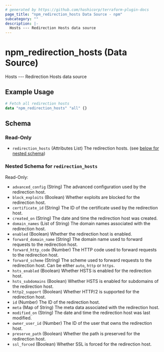 ```yaml
---
# generated by https://github.com/hashicorp/terraform-plugin-docs
page_title: "npm_redirection_hosts Data Source - npm"
subcategory: ""
description: |-
  Hosts --- Redirection Hosts data source
---
```


# npm_redirection_hosts (Data Source)

Hosts --- Redirection Hosts data source

## Example Usage

```terraform
# Fetch all redirection hosts
data "npm_redirection_hosts" "all" {}
```

<!-- schema generated by tfplugindocs -->
## Schema

### Read-Only

- `redirection_hosts` (Attributes List) The redirection hosts. (see [below for nested schema](#nestedatt--redirection_hosts))

<a id="nestedatt--redirection_hosts"></a>
### Nested Schema for `redirection_hosts`

Read-Only:

- `advanced_config` (String) The advanced configuration used by the redirection host.
- `block_exploits` (Boolean) Whether exploits are blocked for the redirection host.
- `certificate_id` (String) The ID of the certificate used by the redirection host.
- `created_on` (String) The date and time the redirection host was created.
- `domain_names` (List of String) The domain names associated with the redirection host.
- `enabled` (Boolean) Whether the redirection host is enabled.
- `forward_domain_name` (String) The domain name used to forward requests to the redirection host.
- `forward_http_code` (Number) The HTTP code used to forward requests to the redirection host.
- `forward_scheme` (String) The scheme used to forward requests to the redirection host. Can be either `auto`, `http` or `https`.
- `hsts_enabled` (Boolean) Whether HSTS is enabled for the redirection host.
- `hsts_subdomains` (Boolean) Whether HSTS is enabled for subdomains of the redirection host.
- `http2_support` (Boolean) Whether HTTP/2 is supported for the redirection host.
- `id` (Number) The ID of the redirection host.
- `meta` (Map of String) The meta data associated with the redirection host.
- `modified_on` (String) The date and time the redirection host was last modified.
- `owner_user_id` (Number) The ID of the user that owns the redirection host.
- `preserve_path` (Boolean) Whether the path is preserved for the redirection host.
- `ssl_forced` (Boolean) Whether SSL is forced for the redirection host.
